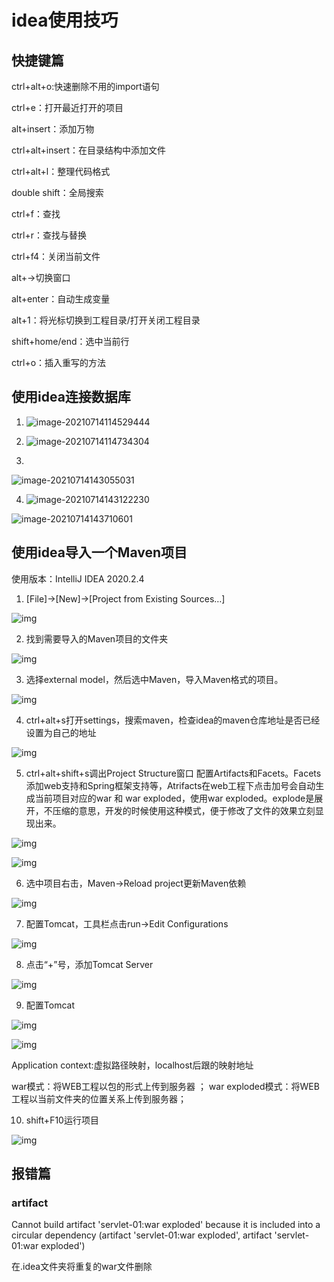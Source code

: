 # idea使用技巧

## 快捷键篇

ctrl+alt+o:快速删除不用的import语句

ctrl+e：打开最近打开的项目

alt+insert：添加万物

ctrl+alt+insert：在目录结构中添加文件

ctrl+alt+l：整理代码格式

double shift：全局搜索

ctrl+f：查找

ctrl+r：查找与替换

ctrl+f4：关闭当前文件

alt+→切换窗口

alt+enter：自动生成变量

alt+1：将光标切换到工程目录/打开关闭工程目录

shift+home/end：选中当前行

ctrl+o：插入重写的方法





















## 使用idea连接数据库

1. ![image-20210714114529444](idea使用技巧.assets/image-20210714114529444.png)

   

2. ![image-20210714114734304](idea使用技巧.assets/image-20210714114734304.png)



3. 

![image-20210714143055031](idea使用技巧.assets/image-20210714143055031.png)



4. ![image-20210714143122230](idea使用技巧.assets/image-20210714143122230.png)

![image-20210714143710601](idea使用技巧.assets/image-20210714143710601.png)





## 使用idea导入一个Maven项目

使用版本：IntelliJ IDEA 2020.2.4

1. [File]→[New]→[Project from Existing Sources…]

![img](idea使用技巧.assets/wps1.jpg) 

2. 找到需要导入的Maven项目的文件夹

![img](idea使用技巧.assets/wps2.jpg) 

 

3. 选择external model，然后选中Maven，导入Maven格式的项目。

![img](idea使用技巧.assets/wps3.jpg) 



4. ctrl+alt+s打开settings，搜索maven，检查idea的maven仓库地址是否已经设置为自己的地址

![img](idea使用技巧.assets/wps4.jpg) 



5. ctrl+alt+shift+s调出Project Structure窗口 配置Artifacts和Facets。Facets添加web支持和Spring框架支持等，Atrifacts在web工程下点击加号会自动生成当前项目对应的war 和 war exploded，使用war exploded。explode是展开，不压缩的意思，开发的时候使用这种模式，便于修改了文件的效果立刻显现出来。

![img](idea使用技巧.assets/wps5.jpg) 

![img](idea使用技巧.assets/wps6.jpg) 



6. 选中项目右击，Maven→Reload project更新Maven依赖

![img](idea使用技巧.assets/wps7.jpg) 

 

7. 配置Tomcat，工具栏点击run→Edit Configurations

![img](idea使用技巧.assets/wps8.jpg) 



8. 点击“+”号，添加Tomcat Server

![img](idea使用技巧.assets/wps9.jpg) 

 

9. 配置Tomcat

![img](idea使用技巧.assets/wps10.jpg) 

![img](idea使用技巧.assets/wps11.jpg) 

Application context:虚拟路径映射，localhost后跟的映射地址

war模式：将WEB工程以包的形式上传到服务器 ；
war exploded模式：将WEB工程以当前文件夹的位置关系上传到服务器；

10. shift+F10运行项目

![img](idea使用技巧.assets/wps12.jpg)











## 报错篇

### artifact

Cannot build artifact 'servlet-01:war exploded' because it is included into a circular dependency (artifact 'servlet-01:war exploded', artifact 'servlet-01:war exploded')

在.idea文件夹将重复的war文件删除
